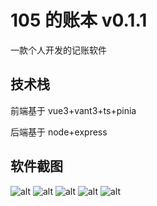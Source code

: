# 105 的账本 v0.1.1

一款个人开发的记账软件

## 技术栈

前端基于 vue3+vant3+ts+pinia

后端基于 node+express

## 软件截图

![alt](public/md/img/1.jpg)
![alt](public/md/img/2.jpg)
![alt](public/md/img/3.jpg)
![alt](public/md/img/4.jpg)
![alt](public/md/img/5.jpg)
